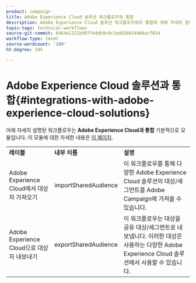 ```yaml
---
product: campaign
title: Adobe Experience Cloud 솔루션 워크플로우와 통합
description: Adobe Experience Cloud 솔루션 워크플로우와의 통합에 대해 자세히 알아보십시오
topic-tags: technical-workflows
source-git-commit: 6464e1121b907f44db9c0c3add28b54486ecf834
workflow-type: tm+mt
source-wordcount: '109'
ht-degree: 10%

---
```



# Adobe Experience Cloud 솔루션과 통합{#integrations-with-adobe-experience-cloud-solutions}

아래 자세히 설명된 워크플로우는 **Adobe Experience Cloud과 통합** 기본적으로 모듈입니다. 이 모듈에 대한 자세한 내용은 [이 페이지](../../v8/connect/integration.md).

<table> 
 <tbody> 
  <tr> 
   <td> <strong>레이블</strong><br /> </td> 
   <td> <strong>내부 이름</strong><br /> </td> 
   <td> <strong>설명</strong><br /> </td> 
  </tr> 
  <tr> 
   <td> <span class="uicontrol">Adobe Experience Cloud에서 대상자 가져오기</span> <br /> </td> 
   <td> <span class="uicontrol">importSharedAudience</span> <br /> </td> 
   <td> 이 워크플로우를 통해 다양한 Adobe Experience Cloud 솔루션의 대상/세그먼트를 Adobe Campaign에 가져올 수 있습니다.<br /> </td> 
  </tr> 
  <tr> 
   <td> <span class="uicontrol">Adobe Experience Cloud으로 대상자 내보내기</span> <br /> </td> 
   <td> <span class="uicontrol">exportSharedAudience</span> <br /> </td> 
   <td> 이 워크플로우는 대상을 공유 대상/세그먼트로 내보냅니다. 이러한 대상은 사용하는 다양한 Adobe Experience Cloud 솔루션에서 사용할 수 있습니다.<br /> </td> 
  </tr> 
 </tbody> 
</table>

